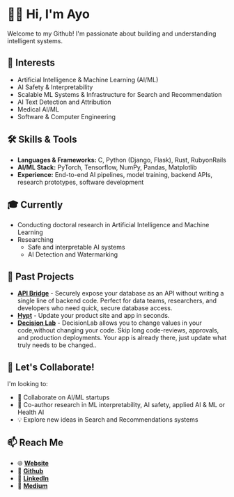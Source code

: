 # 👋🏾 Hi, I'm Ayo 

Welcome to my Github! I'm passionate about building and understanding intelligent systems.

## 👀 Interests
- Artificial Intelligence & Machine Learning (AI/ML)
- AI Safety & Interpretability
- Scalable ML Systems & Infrastructure for Search and Recommendation
- AI Text Detection and Attribution
- Medical AI/ML
- Software & Computer Engineering 

## 🛠️ Skills & Tools
- **Languages & Frameworks:** C, Python (Django, Flask), Rust, RubyonRails
- **AI/ML Stack:** PyTorch, Tensorflow, NumPy, Pandas, Matplotlib
- **Experience:** End-to-end AI pipelines, model training, backend APIs, research prototypes, software development 

## 🎓 Currently
- Conducting doctoral research in Artificial Intelligence and Machine Learning
- Researching
  - Safe and interpretable AI systems
  - AI Detection and Watermarking 

## 🚀 Past Projects

- [**API Bridge**](https://tryapibridge.com/) - Securely expose your database as an API without writing a single line of backend code. Perfect for data teams, researchers, and developers who need quick, secure database access.  
- [**Hypt**](https://www.hypt.ai/) - Update your product site and app in seconds.  
- [**Decision Lab**](https://justdecision.com/) - DecisionLab allows you to change values in your code,without changing your code. Skip long code-reviews, approvals, and production deployments. Your app is already there, just update what truly needs to be changed..



## 🤝 Let's Collaborate!
I'm looking to:
- 🚀 Collaborate on AI/ML startups
- 📄 Co-author research in ML interpretability, AI safety, applied AI & ML or Health AI
- 💡 Explore new ideas in Search and Recommendations systems

## 📫 Reach Me
- 🌐 [ **Website** ](www.ayoakin.com)
- 🤖 [ **Github** ](https://github.com/ayoakin)
- 💼 [ **LinkedIn** ](https://linkedin.com)
- 📝 [ **Medium** ](https://medium.com)



<!---
ayoakin/ayoakin is a ✨ special ✨ repository because its `README.md` (this file) appears on your GitHub profile.
You can click the Preview link to take a look at your changes.
--->
